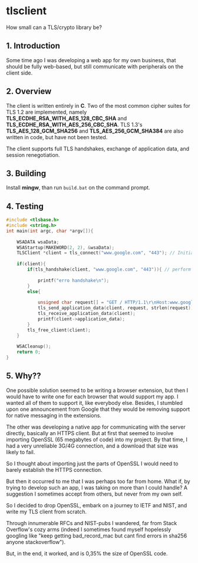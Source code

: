 # tlsclient
How small can a TLS/crypto library be?

## 1. Introduction
Some time ago I was developing a web app for my own business, that should be fully web-based, but still communicate with peripherals on the client side.

## 2. Overview
The client is written entirely in **C**. Two of the most common cipher suites for TLS 1.2 are implemented, namely **TLS_ECDHE_RSA_WITH_AES_128_CBC_SHA** and **TLS_ECDHE_RSA_WITH_AES_256_CBC_SHA**.
TLS 1.3's **TLS_AES_128_GCM_SHA256** and **TLS_AES_256_GCM_SHA384** are also written in code, but have not been tested.

The client supports full TLS handshakes, exchange of application data, and session renegotiation.

## 3. Building
Install **mingw**, than run ```build.bat``` on the command prompt.

## 4. Testing
```C
#include <tlsbase.h>
#include <string.h>
int main(int argc, char *argv[]){
	
	WSADATA wsaData;
	WSAStartup(MAKEWORD(2, 2), &wsaData);
	TLSClient *client = tls_connect("www.google.com", "443"); // Initiate and connect to remote server
	
	if(client){
		if(tls_handshake(client, "www.google.com", "443")){ // perform the TLS handshake
			
			printf("erro handshake\n");
		}
		else{
			
			unsigned char request[] = "GET / HTTP/1.1\r\nHost:www.google.com\r\n\r\n";
			tls_send_application_data(client, request, strlen(request)); // send application data
			tls_receive_application_data(client);
			printf(client->application_data);
		}
		tls_free_client(client);
	}
	
	WSACleanup();
	return 0;
}
```

## 5. Why??
One possible solution seemed to be writing a browser extension, but then I would have to write one for each browser that would support my app. I wanted all of them to support it, like everybody else. Besides, I stumbled upon one announcement from Google that they would be removing support for native messaging in the extensions.

The other was developing a native app for communicating with the server directly, basically an HTTPS client. But at first that seemed to involve importing OpenSSL (65 megabytes of code) into my project. By that time, I had a very unreliable 3G/4G connection, and a download that size was likely to fail.

So I thought about importing just the parts of OpenSSL I would need to barely establish the HTTPS connection.

But then it occurred to me that I was perhaps too far from home. What if, by trying to develop such an app, I was taking on more than I could handle? A suggestion I sometimes accept from others, but never from my own self.

So I decided to drop OpenSSL, embark on a journey to IETF and NIST, and write my TLS client from scratch.

Through innumerable RFCs and NIST-pubs I wandered, far from Stack Overflow's cozy arms (indeed I sometimes found myself hopelessly googling like "keep getting bad_record_mac but cant find errors in sha256 anyone stackoverflow").

But, in the end, it worked, and is 0,35% the size of OpenSSL code.